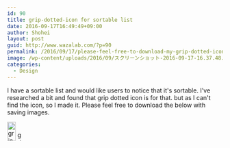 ```yaml
---
id: 90
title: grip-dotted-icon for sortable list
date: 2016-09-17T16:49:49+09:00
author: Shohei
layout: post
guid: http://www.wazalab.com/?p=90
permalink: /2016/09/17/please-feel-free-to-download-my-grip-dotted-icon-for-sortable-list/
image: /wp-content/uploads/2016/09/スクリーンショット-2016-09-17-16.37.48.png
categories:
  - Design
---
```

I have a sortable list and would like users to notice that it's sortable. 
I've researched a bit and found that grip dotted icon is for that. but as I can't find the icon, so I made it.
Please feel free to download the below with saving images.

<img src="http://www.wazalab.com/wp-content/uploads/2016/09/grip-dotted-icon@2x.png" alt="grip-dotted-icon2x" width="20" height="44" class="alignnone size-full wp-image-94" />

<img src="http://www.wazalab.com/wp-content/uploads/2016/09/grip-dotted-icon.png" alt="grip-dotted-icon" width="10" height="22" class="alignnone size-full wp-image-93" />